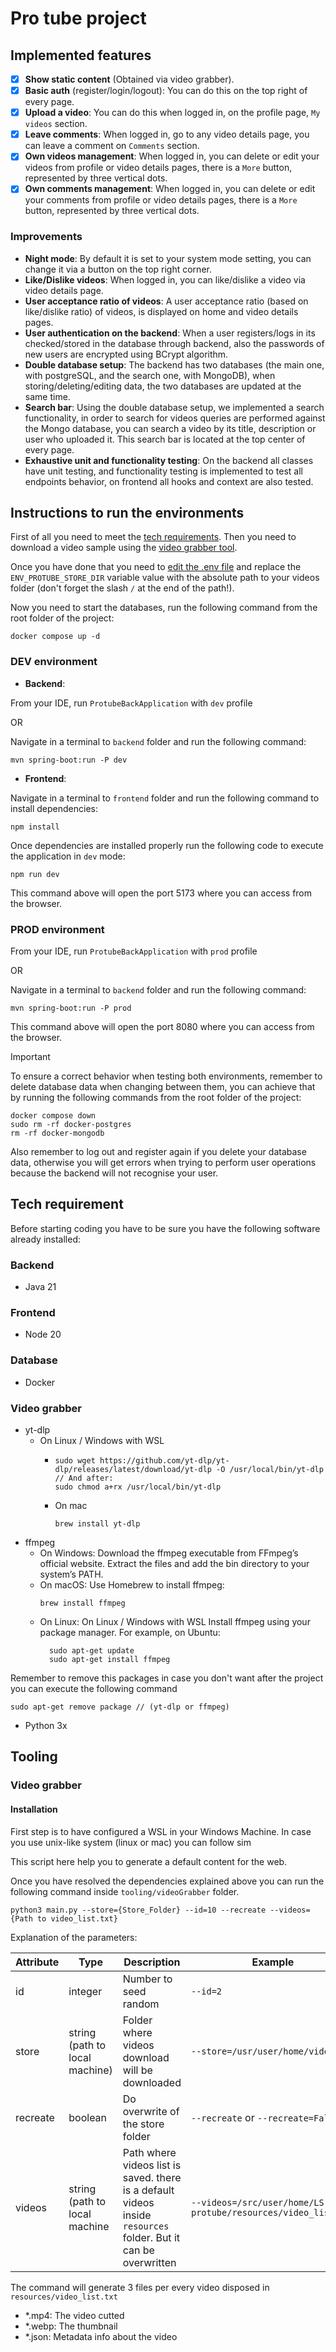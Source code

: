 # Pro tube project

## Implemented features
- [X] **Show static content** (Obtained via video grabber).
- [X] **Basic auth** (register/login/logout): You can do this on the top right of every page.
- [X] **Upload a video**: You can do this when logged in, on the profile page, `My videos` section.
- [X] **Leave comments**: When logged in, go to any video details page, you can leave a comment on `Comments` section.
- [X] **Own videos management**: When logged in, you can delete or edit your videos from profile or video details pages, there is a `More` button, represented by three vertical dots.
- [X] **Own comments management**: When logged in, you can delete or edit your comments from profile or video details pages, there is a `More` button, represented by three vertical dots.

### Improvements

- **Night mode**: By default it is set to your system mode setting, you can change it via a button on the top right corner.
- **Like/Dislike videos**: When logged in, you can like/dislike a video via video details page.
- **User acceptance ratio of videos**: A user acceptance ratio (based on like/dislike ratio) of videos, is displayed on home and video details pages.
- **User authentication on the backend**: When a user registers/logs in its checked/stored in the database through backend, also the passwords of new users are encrypted using BCrypt algorithm.
- **Double database setup**: The backend has two databases (the main one, with postgreSQL, and the search one, with MongoDB), when storing/deleting/editing data, the two databases are updated at the same time.
- **Search bar**: Using the double database setup, we implemented a search functionality, in order to search for videos queries are performed against the Mongo database, you can search a video by its title, description or user who uploaded it. This search bar is located at the top center of every page.
- **Exhaustive unit and functionality testing**: On the backend all classes have unit testing, and functionality testing is implemented to test all endpoints behavior, on frontend all hooks and context are also tested.

## Instructions to run the environments

First of all you need to meet the [tech requirements](#tech-requirement). Then you need to download a video sample using the [video grabber tool](#tooling).

Once you have done that you need to [edit the .env file](backend/.env) and replace the `ENV_PROTUBE_STORE_DIR` variable value with the absolute path to your videos folder (don't forget the slash `/` at the end of the path!).

Now you need to start the databases, run the following command from the root folder of the project:

```commandline
docker compose up -d
```

### DEV environment

* **Backend**:

From your IDE, run `ProtubeBackApplication` with `dev` profile

OR

Navigate in a terminal to `backend` folder and run the following command:

```commandline
mvn spring-boot:run -P dev
```

* **Frontend**:

Navigate in a terminal to `frontend` folder and run the following command to install dependencies:

```commandline
npm install
```
Once dependencies are installed properly run the following code to execute the application in `dev` mode:

```commandline
npm run dev
```

This command above will open the port 5173 where you can access from the browser.

### PROD environment

From your IDE, run `ProtubeBackApplication` with `prod` profile

OR

Navigate in a terminal to `backend` folder and run the following command:

```commandline
mvn spring-boot:run -P prod
```

This command above will open the port 8080 where you can access from the browser.

>[!IMPORTANT]
>To ensure a correct behavior when testing both environments, remember to delete database data when changing between them, you can achieve that by running the following commands from the root folder of the project:
>```commandline
>docker compose down
>sudo rm -rf docker-postgres
>rm -rf docker-mongodb
>```
>
>Also remember to log out and register again if you delete your database data, otherwise you will get errors when trying to perform user operations because the backend will not recognise your user.

## Tech requirement

Before starting coding you have to be sure you have the following software already installed:

### Backend

* Java 21

### Frontend

* Node 20

### Database

* Docker
  
### Video grabber

* yt-dlp 
  * On Linux / Windows with WSL
    * ```commandline
      sudo wget https://github.com/yt-dlp/yt-dlp/releases/latest/download/yt-dlp -O /usr/local/bin/yt-dlp
      // And after:
      sudo chmod a+rx /usr/local/bin/yt-dlp
      ```
    * On mac
      ```commandline
      brew install yt-dlp
      ```
* ffmpeg
    * On Windows: Download the ffmpeg executable from FFmpeg’s official website. Extract the files and add the bin
      directory to your system’s PATH.
    * On macOS: Use Homebrew to install ffmpeg:
      ```commandline
      brew install ffmpeg
      ```
    * On Linux:  On Linux / Windows with WSL Install ffmpeg using your package manager. For example, on Ubuntu:
      ```commandline
        sudo apt-get update
        sudo apt-get install ffmpeg
      ```
      
Remember to remove this packages in case you don't want after the project you can execute the following command
```commandline
sudo apt-get remove package // (yt-dlp or ffmpeg)
```
* Python 3x

## Tooling

### Video grabber

#### Installation
First step is to have configured a WSL in your Windows Machine. In case you use unix-like system (linux or mac) you can follow sim

This script here help you to generate a default content for the web.

Once you have resolved the dependencies explained above you can run the following command inside `tooling/videoGrabber`
folder.

```commandline
python3 main.py --store={Store_Folder} --id=10 --recreate --videos={Path to video_list.txt}
```

Explanation of the parameters:

| Attribute | Type                           | Description                                                                                                     | Example                                                       |
|-----------|--------------------------------|-----------------------------------------------------------------------------------------------------------------|---------------------------------------------------------------|
| id        | integer                        | Number to seed random                                                                                           | `--id=2`                                                      |
| store     | string (path to local machine) | Folder where videos download will be downloaded                                                                 | `--store=/usr/user/home/videos`                               |
| recreate  | boolean                        | Do overwrite of the store folder                                                                                | `--recreate` or `--recreate=False`                            |
| videos    | string (path to local machine  | Path where videos list is saved. there is a default videos inside `resources` folder. But it can be overwritten | `--videos=/src/user/home/LS-protube/resources/video_list.txt` |

The command will generate 3 files per every video disposed in `resources/video_list.txt`

* *.mp4: The video cutted
* *.webp: The thumbnail
* *.json: Metadata info about the video
